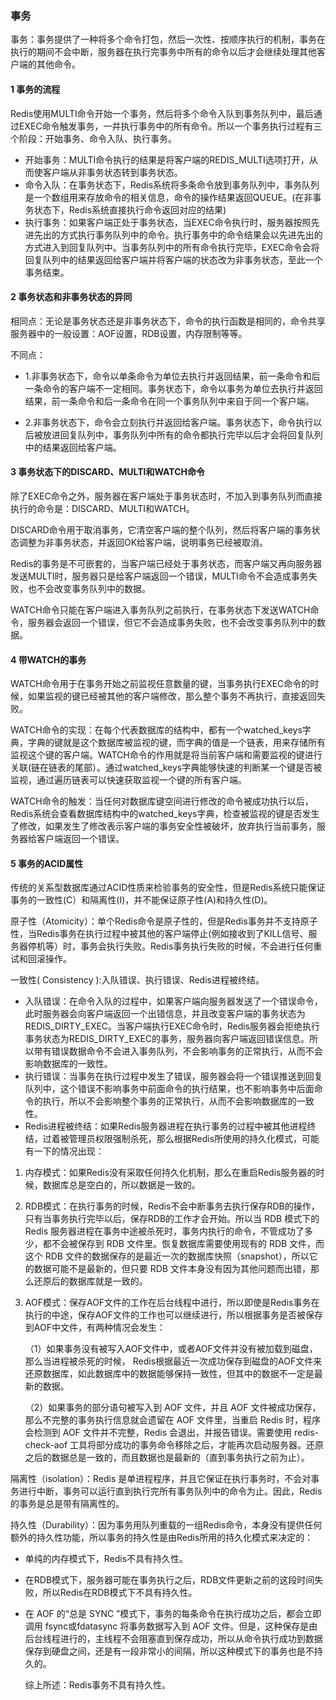 
###  事务
事务：事务提供了一种将多个命令打包，然后一次性、按顺序执行的机制，事务在执行的期间不会中断，服务器在执行完事务中所有的命令以后才会继续处理其他客户端的其他命令。

#### 1 事务的流程
Redis使用MULTI命令开始一个事务，然后将多个命令入队到事务队列中，最后通过EXEC命令触发事务，一并执行事务中的所有命令。所以一个事务执行过程有三个阶段：开始事务、命令入队、执行事务。
* 开始事务：MULTI命令执行的结果是将客户端的REDIS_MULTI选项打开，从而使客户端从非事务状态转到事务状态。
* 命令入队：在事务状态下，Redis系统将多条命令放到事务队列中，事务队列是一个数组用来存放命令的相关信息，命令的操作结果返回QUEUE。(在非事务状态下，Redis系统直接执行命令返回对应的结果)
* 执行事务：如果客户端正处于事务状态，当EXEC命令执行时，服务器按照先进先出的方式执行事务队列中的命令。执行事务中的命令结果会以先进先出的方式进入到回复队列中。当事务队列中的所有命令执行完毕，EXEC命令会将回复队列中的结果返回给客户端并将客户端的状态改为非事务状态，至此一个事务结束。
#### 2 事务状态和非事务状态的异同
相同点：无论是事务状态还是非事务状态下，命令的执行函数是相同的，命令共享服务器中的一般设置：AOF设置，RDB设置，内存限制等等。

不同点：
* 1.非事务状态下，命令以单条命令为单位去执行并返回结果，前一条命令和后一条命令的客户端不一定相同。事务状态下，命令以事务为单位去执行并返回结果，前一条命令和后一条命令在同一个事务队列中来自于同一个客户端。

* 2.非事务状态下，命令会立刻执行并返回给客户端。事务状态下，命令执行以后被放进回复队列中，事务队列中所有的命令都执行完毕以后才会将回复队列中的结果返回给客户端。

#### 3 事务状态下的DISCARD、MULTI和WATCH命令
除了EXEC命令之外，服务器在客户端处于事务状态时，不加入到事务队列而直接执行的命令是：DISCARD、MULTI和WATCH。

DISCARD命令用于取消事务，它清空客户端的整个队列，然后将客户端的事务状态调整为非事务状态，并返回OK给客户端，说明事务已经被取消。

Redis的事务是不可嵌套的，当客户端已经处于事务状态，而客户端又再向服务器发送MULTI时，服务器只是给客户端返回一个错误，MULTI命令不会造成事务失败，也不会改变事务队列中的数据。

WATCH命令只能在客户端进入事务队列之前执行，在事务状态下发送WATCH命令，服务器会返回一个错误，但它不会造成事务失败，也不会改变事务队列中的数据。
#### 4 带WATCH的事务
WATCH命令用于在事务开始之前监视任意数量的键，当事务执行EXEC命令的时候，如果监视的键已经被其他的客户端修改，那么整个事务不再执行，直接返回失败。

WATCH命令的实现：在每个代表数据库的结构中，都有一个watched_keys字典，字典的键就是这个数据库被监视的键，而字典的值是一个链表，用来存储所有监视这个键的客户端。WATCH命令的作用就是将当前客户端和需要监视的键进行关联(链在链表的尾部）。通过watched_keys字典能够快速的判断某一个键是否被监视，通过遍历链表可以快速获取监视一个键的所有客户端。

WATCH命令的触发：当任何对数据库键空间进行修改的命令被成功执行以后，Redis系统会查看数据库结构中的watched_keys字典，检查被监视的键是否发生了修改，如果发生了修改表示客户端的事务安全性被破坏，放弃执行当前事务，服务器给客户端返回一个错误。

#### 5 事务的ACID属性
传统的关系型数据库通过ACID性质来检验事务的安全性，但是Redis系统只能保证事务的一致性(C）和隔离性(I)，并不能保证原子性(A)和持久性(D)。

原子性（Atomicity）：单个Redis命令是原子性的，但是Redis事务并不支持原子性，当Redis事务在执行过程中被其他的客户端停止(例如接收到了KILL信号、服务器停机等）时，事务会执行失败。Redis事务执行失败的时候，不会进行任何重试和回滚操作。

一致性( Consistency ):入队错误、执行错误、Redis进程被终结。
* 入队错误：在命令入队的过程中，如果客户端向服务器发送了一个错误命令，此时服务器会向客户端返回一个出错信息，并且改变客户端的事务状态为REDIS_DIRTY_EXEC。当客户端执行EXEC命令时，Redis服务器会拒绝执行事务状态为REDIS_DIRTY_EXEC的事务，服务器向客户端返回错误信息。所以带有错误数据命令不会进入事务队列，不会影响事务的正常执行，从而不会影响数据库的一致性。
* 执行错误：当事务在执行过程中发生了错误，服务器会将一个错误推送到回复队列中，这个错误不影响事务中前面命令的执行结果，也不影响事务中后面命令的执行，所以不会影响整个事务的正常执行，从而不会影响数据库的一致性。
* Redis进程被终结：如果Redis服务器进程在执行事务的过程中被其他进程终结，过着被管理员权限强制杀死，那么根据Redis所使用的持久化模式，可能有一下的情况出现：

1. 内存模式：如果Redis没有采取任何持久化机制，那么在重启Redis服务器的时候，数据库总是空白的，所以数据是一致的。

  2. RDB模式：在执行事务的时候，Redis不会中断事务去执行保存RDB的操作，只有当事务执行完毕以后，保存RDB的工作才会开始。所以当 RDB 模式下的 Redis 服务器进程在事务中途被杀死时，事务内执行的命令，不管成功了多少，都不会被保存到 RDB 文件里。恢复数据库需要使用现有的 RDB 文件，而这个 RDB 文件的数据保存的是最近一次的数据库快照（snapshot），所以它的数据可能不是最新的，但只要 RDB 文件本身没有因为其他问题而出错，那么还原后的数据库就是一致的。
  
  3. AOF模式：保存AOF文件的工作在后台线程中进行，所以即使是Redis事务在执行的中途，保存AOF文件的工作也可以继续进行，所以根据事务是否被保存到AOF中文件，有两种情况会发生：
  
     （1）如果事务没有被写入AOF文件中，或者AOF文件并没有被加载到磁盘，那么当进程被杀死的时候， Redis根据最近一次成功保存到磁盘的AOF文件来还原数据库，如此数据库中的数据能够保持一致性，但其中的数据不一定是最新的数据。
     
     （2）如果事务的部分语句被写入到 AOF 文件，并且 AOF 文件被成功保存，那么不完整的事务执行信息就会遗留在 AOF 文件里，当重启 Redis 时，程序会检测到 AOF 文件并不完整，Redis 会退出，并报告错误。需要使用 redis-check-aof 工具将部分成功的事务命令移除之后，才能再次启动服务器。还原之后的数据总是一致的，而且数据也是最新的（直到事务执行之前为止）。

隔离性（isolation）：Redis 是单进程程序，并且它保证在执行事务时，不会对事务进行中断，事务可以运行直到执行完所有事务队列中的命令为止。因此，Redis 的事务是总是带有隔离性的。

持久性（Durability）：因为事务用队列重载的一组Redis命令，本身没有提供任何额外的持久性功能，所以事务的持久性是由Redis所用的持久化模式来决定的：
* 单纯的内存模式下，Redis不具有持久性。

* 在RDB模式下，服务器可能在事务执行之后，RDB文件更新之前的这段时间失败，所以Redis在RDB模式下不具有持久性。

* 在 AOF 的“总是 SYNC ”模式下，事务的每条命令在执行成功之后，都会立即调用 fsync或fdatasync 将事务数据写入到 AOF 文件。但是，这种保存是由后台线程进行的，主线程不会阻塞直到保存成功，所以从命令执行成功到数据保存到硬盘之间，还是有一段非常小的间隔，所以这种模式下的事务也是不持久的。

  综上所述：Redis事务不具有持久性。
